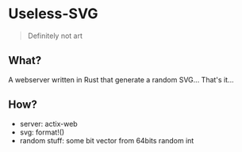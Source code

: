 # Useless-SVG

> Definitely not art

## What?
A webserver written in Rust that generate a random SVG... That's it...

## How?
- server: actix-web
- svg: format!()
- random stuff: some bit vector from 64bits random int

